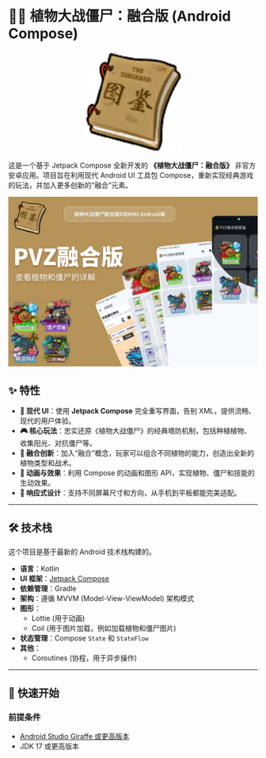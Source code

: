 # 🧟‍♂️ 植物大战僵尸：融合版 (Android Compose)

<p align="center">
  <img src="./image/icon.png" alt="项目Logo" width="200"/>
</p>

这是一个基于 Jetpack Compose 全新开发的 **《植物大战僵尸：融合版》** 非官方安卓应用。项目旨在利用现代 Android UI 工具包 Compose，重新实现经典游戏的玩法，并加入更多创新的“融合”元素。

<p align="center">
  <img src="./image/Promotionalimage.jpg" alt="宣传图"/>
</p>

## ✨ 特性

- **🌱 现代 UI**：使用 **Jetpack Compose** 完全重写界面，告别 XML，提供流畅、现代的用户体验。
- **🎮 核心玩法**：忠实还原《植物大战僵尸》的经典塔防机制，包括种植植物、收集阳光、对抗僵尸等。
- **🧬 融合创新**：加入“融合”概念，玩家可以组合不同植物的能力，创造出全新的植物类型和战术。
- **🎨 动画与效果**：利用 Compose 的动画和图形 API，实现植物、僵尸和技能的生动效果。
- **📱 响应式设计**：支持不同屏幕尺寸和方向，从手机到平板都能完美适配。

---

## 🛠️ 技术栈

这个项目是基于最新的 Android 技术栈构建的。

- **语言**：Kotlin
- **UI 框架**：[Jetpack Compose](https://developer.android.com/jetpack/compose)
- **依赖管理**：Gradle
- **架构**：遵循 MVVM (Model-View-ViewModel) 架构模式
- **图形**：
    - Lottie (用于动画)
    - Coil (用于图片加载，例如加载植物和僵尸图片)
- **状态管理**：Compose `State` 和 `StateFlow`
- **其他**：
    - Coroutines (协程，用于异步操作)

---

## 🚀 快速开始

### 前提条件

- [Android Studio Giraffe 或更高版本](https://developer.android.com/studio)
- JDK 17 或更高版本
